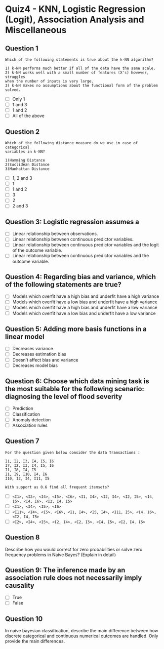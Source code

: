 # Quiz4 - KNN, Logistic Regression (Logit), Association Analysis and Miscellaneous

## Question 1

    Which of the following statements is true about the k-NN algorithm?

    1) k-NN performs much better if all of the data have the same scale.
    2) k-NN works well with a small number of features (X's) however, struggles
    when the number of inputs is very large.
    3) k-NN makes no assumptions about the functional form of the problem solved.

- [ ] Only 1
- [ ] 1 and 3
- [ ] 1 and 2
- [ ] All of the above

## Question 2

    Which of the following distance measure do we use in case of categorical
    variables in k-NN?

    1)Hamming Distance
    2)Euclidean Distance
    3)Manhattan Distance

- [ ] 1, 2 and 3
- [ ] 1
- [ ] 1 and 2
- [ ] 3
- [ ] 2
- [ ] 2 and 3

## Question 3: Logistic regression assumes a

- [ ] Linear relationship between observations.
- [ ] Linear relationship between continuous predictor variables.
- [ ] Linear relationship between continuous predictor variables and the logit of the outcome variable.
- [ ] Linear relationship between continuous predictor variables and the outcome variable.

## Question 4: Regarding bias and variance, which of the following statements are true?

- [ ] Models which overfit have a high bias and underfit have a high variance
- [ ] Models which overfit have a low bias and underfit have a high variance
- [ ] Models which overfit have a high bias and underfit have a low variance
- [ ] Models which overfit have a low bias and underfit have a low variance

## Question 5: Adding more basis functions in a linear model

- [ ] Decreases variance
- [ ] Decreases estimation bias
- [ ] Doesn’t affect bias and variance
- [ ] Decreases model bias

## Question 6: Choose which data mining task is the most suitable for the following scenario: diagnosing the level of flood severity

- [ ] Prediction
- [ ] Classification
- [ ] Anomaly detection
- [ ] Association rules

## Question 7

    For the question given below consider the data Transactions :

    I1, I2, I3, I4, I5, I6
    I7, I2, I3, I4, I5, I6
    I1, I8, I4, I5
    I1, I9, I10, I4, I6
    I10, I2, I4, I11, I5

    With support as 0.6 find all frequent itemsets?

- [ ] `<I1>, <I2>, <I4>, <I5>, <I6>, <I1, I4>, <I2, I4>, <I2, I5>, <I4, I5>, <I4, I6>, <I2, I4, I5> `
- [ ] `<I1>, <I4>, <I5>, <I6> `
- [ ] `<I11>, <I4>, <I5>, <I6>, <I1, I4>, <I5, I4>, <I11, I5>, <I4, I6>, <I2, I4, I5> `
- [ ] `<I2>, <I4>, <I5>, <I2, I4>, <I2, I5>, <I4, I5>, <I2, I4, I5> `

## Question 8

Describe how you would correct for zero probabilities or solve zero frequency
problems in Naive Bayes? (Explain in detail)

## Question 9: The inference made by an association rule does not necessarily imply causality

- [ ] True
- [ ] False

## Question 10

In naive bayesian classification, describe the main difference between how
discrete categorical and continuous numerical outcomes are handled.
Only provide the main differences.
